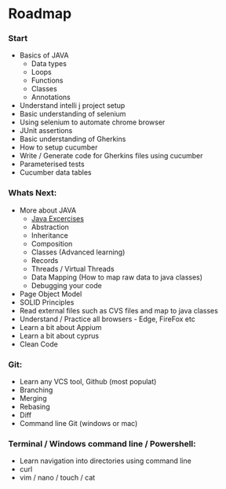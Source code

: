 # Roadmap


### Start
- Basics of JAVA
    - Data types
    - Loops
    - Functions
    - Classes
    - Annotations
- Understand intelli j project setup
- Basic understanding of selenium
- Using selenium to automate chrome browser
- JUnit assertions
- Basic understanding of Gherkins
- How to setup cucumber
- Write / Generate code for Gherkins files using cucumber
- Parameterised tests
- Cucumber data tables

### Whats Next:
- More about JAVA
    - [Java Excercises](https://www.w3resource.com/java-exercises/)
    - Abstraction
    - Inheritance
    - Composition
    - Classes (Advanced learning)
    - Records
    - Threads / Virtual Threads
    - Data Mapping (How to map raw data to java classes)
    - Debugging your code
- Page Object Model
- SOLID Principles
- Read external files such as CVS files and map to java classes
- Understand / Practice all browsers - Edge, FireFox etc
- Learn a bit about Appium
- Learn a bit about cyprus
- Clean Code

### Git:
- Learn any VCS tool, Github (most populat)
- Branching
- Merging
- Rebasing
- Diff
- Command line Git (windows or mac)

### Terminal / Windows command line / Powershell:
- Learn navigation into directories using command line
- curl
- vim / nano / touch / cat

